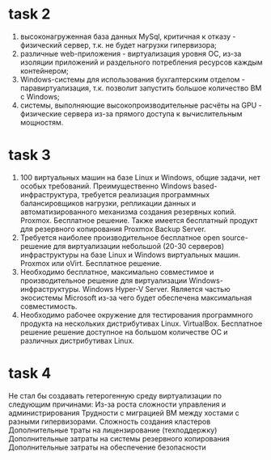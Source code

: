 # task 2
1. высоконагруженная база данных MySql, критичная к отказу - физический сервер, т.к. не будет нагрузки гипервизора;
2. различные web-приложения - виртуализация уровня ОС, из-за изоляции приложений и раздельного потребления ресурсов каждым контейнером;
3. Windows-системы для использования бухгалтерским отделом - паравиртуализация, т.к. позволит запустить большое количество ВМ с Windows;
4. системы, выполняющие высокопроизводительные расчёты на GPU - физические сервера из-за прямого доступа к вычислительным мощностям.

# task 3
1. 100 виртуальных машин на базе Linux и Windows, общие задачи, нет особых требований. Преимущественно Windows based-инфраструктура, требуется реализация программных балансировщиков нагрузки, репликации данных и автоматизированного механизма создания резервных копий.
Proxmox. Бесплатное решение. Также имеется бесплатный продукт для резервного копирования Proxmox Backup Server.
2. Требуется наиболее производительное бесплатное open source-решение для виртуализации небольшой (20-30 серверов) инфраструктуры на базе Linux и Windows виртуальных машин.
Proxmox или oVirt. Бесплатное решение.
3. Необходимо бесплатное, максимально совместимое и производительное решение для виртуализации Windows-инфраструктуры.
Windows Hyper-V Server. Является частью экосистемы Microsoft из-за чего будет обеспечена максимальная совместимость.
4. Необходимо рабочее окружение для тестирования программного продукта на нескольких дистрибутивах Linux.
VirtualBox. Бесплатное решение решение доступное на большом количестве ОС и различных дистрибутивах Linux.

# task 4
Не стал бы создавать гетерогенную среду виртуализации по следующим причинами:
Из-за роста сложности управления и администрирования 
Трудности с миграцией ВМ между хостами с разными гипервизорами. Сложность создания кластеров
Дополнительные траты на лицензирование (техподдержку)
Дополнительные затраты на системы резервного копирования
Дополнительные затраты на обеспечение безопасности 